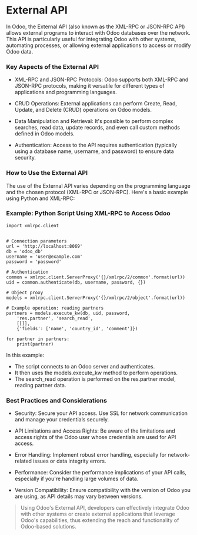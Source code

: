 # External API
In Odoo, the External API (also known as the XML-RPC or JSON-RPC API) allows external programs to interact with Odoo databases over the network. This API is particularly useful for integrating Odoo with other systems, automating processes, or allowing external applications to access or modify Odoo data.

### Key Aspects of the External API
- XML-RPC and JSON-RPC Protocols: Odoo supports both XML-RPC and JSON-RPC protocols, making it versatile for different types of applications and programming languages.

- CRUD Operations: External applications can perform Create, Read, Update, and Delete (CRUD) operations on Odoo models.

- Data Manipulation and Retrieval: It's possible to perform complex searches, read data, update records, and even call custom methods defined in Odoo models.

- Authentication: Access to the API requires authentication (typically using a database name, username, and password) to ensure data security.

### How to Use the External API
The use of the External API varies depending on the programming language and the chosen protocol (XML-RPC or JSON-RPC). Here's a basic example using Python and XML-RPC:

### Example: Python Script Using XML-RPC to Access Odoo
```
import xmlrpc.client


# Connection parameters
url = 'http://localhost:8069'
db = 'odoo_db'
username = 'user@example.com'
password = 'password'

# Authentication
common = xmlrpc.client.ServerProxy('{}/xmlrpc/2/common'.format(url))
uid = common.authenticate(db, username, password, {})

# Object proxy
models = xmlrpc.client.ServerProxy('{}/xmlrpc/2/object'.format(url))

# Example operation: reading partners
partners = models.execute_kw(db, uid, password,
    'res.partner', 'search_read',
    [[]],
    {'fields': ['name', 'country_id', 'comment']})

for partner in partners:
    print(partner)
```
In this example:

- The script connects to an Odoo server and authenticates.
- It then uses the models.execute_kw method to perform operations.
- The search_read operation is performed on the res.partner model, reading partner data.
### Best Practices and Considerations
- Security: Secure your API access. Use SSL for network communication and manage your credentials securely.

- API Limitations and Access Rights: Be aware of the limitations and access rights of the Odoo user whose credentials are used for API access.

- Error Handling: Implement robust error handling, especially for network-related issues or data integrity errors.

- Performance: Consider the performance implications of your API calls, especially if you're handling large volumes of data.

- Version Compatibility: Ensure compatibility with the version of Odoo you are using, as API details may vary between versions.

> Using Odoo's External API, developers can effectively integrate Odoo with other systems or create external applications that leverage Odoo's capabilities, thus extending the reach and functionality of Odoo-based solutions.
